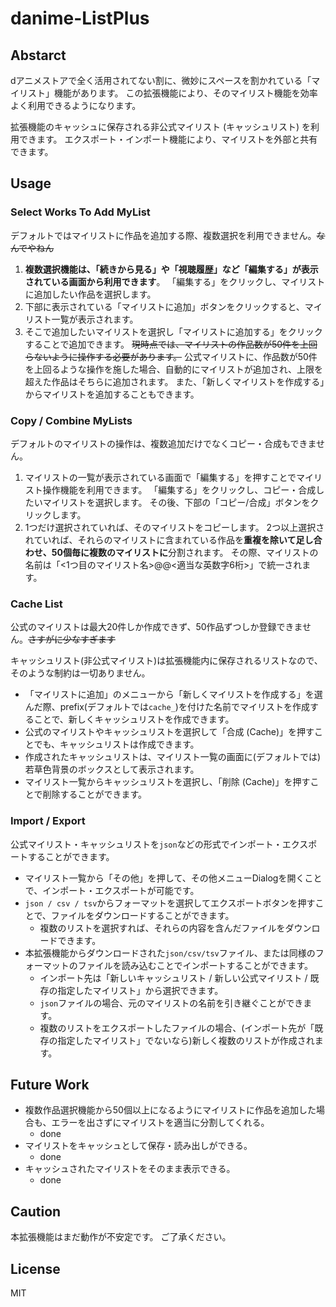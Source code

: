 # danime-ListPlus

## Abstarct
dアニメストアで全く活用されてない割に、微妙にスペースを割かれている「マイリスト」機能があります。
この拡張機能により、そのマイリスト機能を効率よく利用できるようになります。

拡張機能のキャッシュに保存される非公式マイリスト (キャッシュリスト) を利用できます。
エクスポート・インポート機能により、マイリストを外部と共有できます。

## Usage

### Select Works To Add MyList

デフォルトではマイリストに作品を追加する際、複数選択を利用できません。~~なんでやねん~~
1. **複数選択機能は、「続きから見る」や「視聴履歴」など「編集する」が表示されている画面から利用できます**。
   「編集する」をクリックし、マイリストに追加したい作品を選択します。
2. 下部に表示されている「マイリストに追加」ボタンをクリックすると、マイリスト一覧が表示されます。
3. そこで追加したいマイリストを選択し「マイリストに追加する」をクリックすることで追加できます。
    ~~現時点では、マイリストの作品数が50件を上回らないように操作する必要があります。~~
    公式マイリストに、作品数が50件を上回るような操作を施した場合、自動的にマイリストが追加され、上限を超えた作品はそちらに追加されます。
    また、「新しくマイリストを作成する」からマイリストを追加することもできます。


### Copy / Combine MyLists

デフォルトのマイリストの操作は、複数追加だけでなくコピー・合成もできません。
1. マイリストの一覧が表示されている画面で「編集する」を押すことでマイリスト操作機能を利用できます。
   「編集する」をクリックし、コピー・合成したいマイリストを選択します。
   その後、下部の「コピー/合成」ボタンをクリックします。
2. 1つだけ選択されていれば、そのマイリストをコピーします。
    2つ以上選択されていれば、それらのマイリストに含まれている作品を**重複を除いて足し合わせ、50個毎に複数のマイリストに**分割されます。
    その際、マイリストの名前は「<1つ目のマイリスト名>@@<適当な英数字6桁>」で統一されます。

### Cache List

公式のマイリストは最大20件しか作成できず、50作品ずつしか登録できません。~~さすがに少なすぎます~~

キャッシュリスト(非公式マイリスト)は拡張機能内に保存されるリストなので、そのような制約は一切ありません。
- 「マイリストに追加」のメニューから「新しくマイリストを作成する」を選んだ際、prefix(デフォルトでは`cache_`)を付けた名前でマイリストを作成することで、新しくキャッシュリストを作成できます。
- 公式のマイリストやキャッシュリストを選択して「合成 (Cache)」を押すことでも、キャッシュリストは作成できます。
- 作成されたキャッシュリストは、マイリスト一覧の画面に(デフォルトでは)若草色背景のボックスとして表示されます。
- マイリスト一覧からキャッシュリストを選択し、「削除 (Cache)」を押すことで削除することができます。

### Import / Export

公式マイリスト・キャッシュリストを`json`などの形式でインポート・エクスポートすることができます。
- マイリスト一覧から「その他」を押して、その他メニューDialogを開くことで、インポート・エクスポートが可能です。
- `json / csv / tsv`からフォーマットを選択してエクスポートボタンを押すことで、ファイルをダウンロードすることができます。
    - 複数のリストを選択すれば、それらの内容を含んだファイルをダウンロードできます。
- 本拡張機能からダウンロードされた`json/csv/tsv`ファイル、または同様のフォーマットのファイルを読み込むことでインポートすることができます。
    - インポート先は「新しいキャッシュリスト / 新しい公式マイリスト / 既存の指定したマイリスト」から選択できます。
    - `json`ファイルの場合、元のマイリストの名前を引き継ぐことができます。
    - 複数のリストをエクスポートしたファイルの場合、(インポート先が「既存の指定したマイリスト」でないなら)新しく複数のリストが作成されます。

## Future Work

- 複数作品選択機能から50個以上になるようにマイリストに作品を追加した場合も、エラーを出さずにマイリストを適当に分割してくれる。
    - done
- マイリストをキャッシュとして保存・読み出しができる。
    - done
- キャッシュされたマイリストをそのまま表示できる。
    - done

## Caution

本拡張機能はまだ動作が不安定です。
ご了承ください。
## License

MIT

